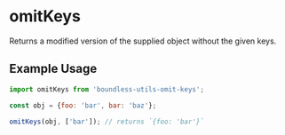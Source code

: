<!---
THIS IS AN AUTOGENERATED FILE. EDIT INDEX.JS INSTEAD.
-->
# omitKeys

Returns a modified version of the supplied object without the given keys.

## Example Usage

```js
import omitKeys from 'boundless-utils-omit-keys';

const obj = {foo: 'bar', bar: 'baz'};

omitKeys(obj, ['bar']); // returns `{foo: 'bar'}`
```


